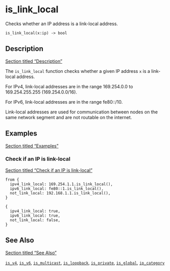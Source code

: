 # is_link_local

Checks whether an IP address is a link-local address.

```tql
is_link_local(x:ip) -> bool
```

## Description

[Section titled “Description”](#description)

The `is_link_local` function checks whether a given IP address `x` is a link-local address.

For IPv4, link-local addresses are in the range 169.254.0.0 to 169.254.255.255 (169.254.0.0/16).

For IPv6, link-local addresses are in the range fe80::/10.

Link-local addresses are used for communication between nodes on the same network segment and are not routable on the internet.

## Examples

[Section titled “Examples”](#examples)

### Check if an IP is link-local

[Section titled “Check if an IP is link-local”](#check-if-an-ip-is-link-local)

```tql
from {
  ipv4_link_local: 169.254.1.1.is_link_local(),
  ipv6_link_local: fe80::1.is_link_local(),
  not_link_local: 192.168.1.1.is_link_local(),
}
```

```tql
{
  ipv4_link_local: true,
  ipv6_link_local: true,
  not_link_local: false,
}
```

## See Also

[Section titled “See Also”](#see-also)

[`is_v4`](/reference/functions/is_v4), [`is_v6`](/reference/functions/is_v6), [`is_multicast`](/reference/functions/is_multicast), [`is_loopback`](/reference/functions/is_loopback), [`is_private`](/reference/functions/is_private), [`is_global`](/reference/functions/is_global), [`ip_category`](/reference/functions/ip_category)